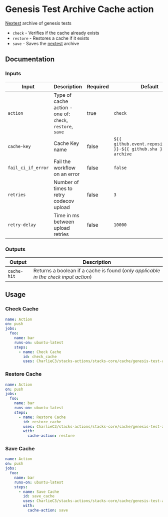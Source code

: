 # Genesis Test Archive Cache action

[Nextest](https://nexte.st) archive of genesis tests

- `check` - Verifies if the cache already exists
- `restore` - Restores a cache if it exists
- `save` - Saves the [nextest](https://nexte.st) archive

## Documentation

### Inputs

| Input | Description | Required | Default |
| ------------------------------- | ----------------------------------------------------- | ------------------------- | ------------------------- |
| `action` | Type of cache action - one of: `check`, `restore`, `save` | true | `check` |
| `cache-key` | Cache Key name | false | `${{ github.event.repository.name }}-${{ github.sha }}-test-archive` |
| `fail_ci_if_error` | Fail the workflow on an error | false | `false` |
| `retries` | Number of times to retry codecov upload | false | `3` |
| `retry-delay` | Time in ms between upload retries | false | `10000` |

### Outputs

| Output | Description |
| ------------------------------- | ----------------------------------------------------- |
| `cache-hit` | Returns a boolean if a cache is found (_only applicable in the `check` input action_) |

## Usage

### Check Cache

```yaml
name: Action
on: push
jobs:
  foo:
    name: bar
    runs-on: ubuntu-latest
    steps:
      - name: Check Cache
        id: check_cache
        uses: CharlieC3/stacks-actions/stacks-core/cache/genesis-test-archive@fix/cache-input-action
```

### Restore Cache

```yaml
name: Action
on: push
jobs:
  foo:
    name: bar
    runs-on: ubuntu-latest
    steps:
      - name: Restore Cache
        id: restore_cache
        uses: CharlieC3/stacks-actions/stacks-core/cache/genesis-test-archive@fix/cache-input-action
        with:
          cache-action: restore
```

### Save Cache

```yaml
name: Action
on: push
jobs:
  foo:
    name: bar
    runs-on: ubuntu-latest
    steps:
      - name: Save Cache
        id: save_cache
        uses: CharlieC3/stacks-actions/stacks-core/cache/genesis-test-archive@fix/cache-input-action
        with:
          cache-action: save
```
